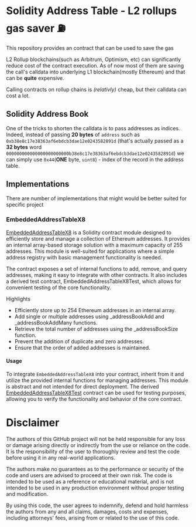 # Solidity Address Table - L2 rollups gas saver ⛽ 
This repository provides an contract that can be used to save the gas

L2 Rollup blockchains(such as Arbitrum, Optimism, etc) can significantly reduce cost of the contract execution. As of now most of them are saving the call's calldata into underlying L1 blockchain(mostly Ethereum) and that can be **quite** expensive. 

Calling contracts on rollup chains is _(relativly)_ cheap, but their calldata can cost a lot.

## Solidity Address Book

One of the tricks to shorten the calldata is to pass addresses as indices. Indeed, instead of passing **20 bytes** of `address` such as `	0xb38e8c17e38363af6ebdcb3dae12e0243582891d` (that's actually passed as a **32 bytes** word `000000000000000000000000b38e8c17e38363af6ebdcb3dae12e0243582891d`) we can simply use `0x44`(**ONE** byte, `uint8`) - index of the record in the address table.


## Implementations

There are number of implementations that might would be better suited for specific project

### EmbeddedAddressTableX8

[EmbeddedAddressTableX8](./contracts//EmbeddedAddressTableX8.sol) is a Solidity contract module designed to efficiently store and manage a collection of Ethereum addresses. It provides an internal array-based storage solution with a maximum capacity of 255 addresses. This module is well-suited for applications where a simple address registry with basic management functionality is needed.

The contract exposes a set of internal functions to add, remove, and query addresses, making it easy to integrate with other contracts. It also includes a derived test contract, EmbeddedAddressTableX8Test, which allows for convenient testing of the core functionality.

Highlights 
* Efficiently store up to 254 Ethereum addresses in an internal array.
* Add single or multiple addresses using _addressBookAdd and _addressBookAddMany functions.
* Retrieve the total number of addresses using the _addressBookSize function.
* Prevent the addition of duplicate and zero addresses.
* Ensure that the order of added addresses is maintained.

#### Usage

To integrate `EmbeddedAddressTableX8` into your contract, inherit from it and utilize the provided internal functions for managing addresses. This module is abstract and not intended for direct deployment. The derived [EmbeddedAddressTableX8Test](./contracts/test/EmbeddedAddressTableX8Test.sol) contract can be used for testing purposes, allowing you to verify the functionality and behavior of the core contract.



# Disclaimer 

The authors of this GitHub project will not be held responsible for any loss or damage arising directly or indirectly from the use or reliance on the code. It is the responsibility of the user to thoroughly review and test the code before using it in any real-world applications.

The authors make no guarantees as to the performance or security of the code and users are advised to proceed at their own risk. The code is intended to be used as a reference or educational material, and is not intended to be used in any production environment without proper testing and modification.

By using this code, the user agrees to indemnify, defend and hold harmless the authors from any and all claims, damages, costs and expenses, including attorneys' fees, arising from or related to the use of this code.